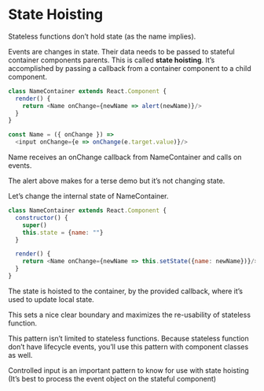 # State Hoisting
Stateless functions don’t hold state (as the name implies).

Events are changes in state. Their data needs to be passed to stateful container components parents.
This is called **state hoisting**. It’s accomplished by passing a callback from a container component to a child component.

```javascript
class NameContainer extends React.Component {
  render() {
    return <Name onChange={newName => alert(newName)}/>
  }
}

const Name = ({ onChange }) =>
  <input onChange={e => onChange(e.target.value)}/>
```

Name receives an onChange callback from NameContainer and calls on events.

The alert above makes for a terse demo but it’s not changing state.

Let’s change the internal state of NameContainer.

```javascript
class NameContainer extends React.Component {
  constructor() {
    super()
    this.state = {name: ""}
  }

  render() {
    return <Name onChange={newName => this.setState({name: newName})}/>
  }
}
```
The state is hoisted to the container, by the provided callback, where it’s used to update local state.

This sets a nice clear boundary and maximizes the re-usability of stateless function.

This pattern isn’t limited to stateless functions. Because stateless function don’t have lifecycle events, you’ll use this pattern with component classes as well.

Controlled input is an important pattern to know for use with state hoisting (It’s best to process the event object on the stateful component)
